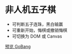 # 非人机五子棋

- 可判断五子连珠，黑白输赢
- 可重新开始，悔棋或撤销悔棋
- 可切换为 DOM 或 Canvas

[预览 GoBang](https://sheenymeg.github.io/Demo/goBang/goBang)
